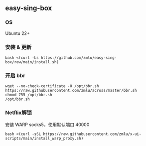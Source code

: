 ## easy-sing-box

### OS
Ubuntu 22+

### 安装 & 更新

```shell
bash <(curl -Ls https://github.com/zmlu/easy-sing-box/raw/main/install.sh)
```

### 开启 bbr

```shell
wget --no-check-certificate -O /opt/bbr.sh https://raw.githubusercontent.com/zmlu/across/master/bbr.sh
chmod 755 /opt/bbr.sh
/opt/bbr.sh
```

### Netflix解锁

安装 WARP socks5，使用默认端口 40000

```shell
bash <(curl -sSL https://raw.githubusercontent.com/zmlu/x-ui-scripts/main/install_warp_proxy.sh)
```